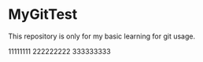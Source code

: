 # MyGitTest
This repository is only for my basic learning for git usage.

11111111
222222222
333333333
